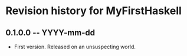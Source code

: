 # Revision history for MyFirstHaskell

## 0.1.0.0  -- YYYY-mm-dd

* First version. Released on an unsuspecting world.
